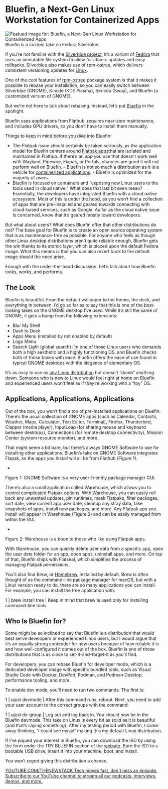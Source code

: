 # Bluefin, a Next-Gen Linux Workstation for Containerized Apps
![Featued image for: Bluefin, a Next-Gen Linux Workstation for Containerized Apps](https://cdn.thenewstack.io/media/2025/01/e437f290-bluefinhero-1024x695.jpg)
Bluefin is a custom take on Fedora Silverblue.

If you’re not familiar with the [Silverblue project](https://fedoraproject.org/atomic-desktops/silverblue/), it’s a variant of [Fedora](https://thenewstack.io/fedora-41-offers-zippy-performance/) that uses an immutable file system to allow for atomic updates and easy rollbacks. Silverblue also makes use of rpm-ostree, which delivers consistent versioning updates for [Linux](https://thenewstack.io/learning-linux-start-here/).

One of the cool features of [rpm-ostree](https://coreos.github.io/rpm-ostree/) package system is that it makes it possible to rebase your installation, so you can easily switch between Silverblue (GNOME), Kinoite (KDE Plasma), Sericea (Sway), and Bluefin (a customized version of GNOME).

But we’re not here to talk about rebasing. Instead, let’s put [Bluefin](https://projectbluefin.io/) in the spotlight.

Bluefin uses applications from Flathub, requires near-zero maintenance, and includes GPU drivers, so you don’t have to install them manually.

Things to keep in mind before you dive into Bluefin:

- The Flatpak issue should certainly be taken seriously, as the application model for Bluefin centers around
[Flatpak apps](https://thenewstack.io/linux-an-intro-to-the-flatpak-universal-package-manager/)that are isolated and maintained in Flathub. If there’s an app you use that doesn’t work well with Wayland, Pipewire, Flapak, or Portals, chances are good it will not perform well on Bluefin. - Bluefin is not so much a distribution as it is a vehicle for
[containerized applications](https://thenewstack.io/red-hat-rethinks-the-linux-distro-for-the-container-age/). - Bluefin is optimized for the majority of users.
- Bluefin is focused on containers and “exposing new Linux users to the tools used in cloud native.”
What does that last bit even mean? Essentially, the developers have integrated Bluefin with a cloud native ecosystem. Most of this is under the hood, as you won’t find a collection of apps that are pre-installed and geared towards connecting with cloud-based services, such as Google. As far as the cloud native issue is concerned, know that it’s geared mostly toward developers.

But what about users? What does Bluefin offer that other distributions do not? The base goal for Bluefin is to create an open source operating system that is as maintenance-free as possible. For anyone who feels as though other Linux desktop distributions aren’t quite reliable enough, Bluefin gets the win thanks to its atomic layer, which is placed upon the default Fedora image. What this means is that you can also revert back to the default image should the need arise.

Enough with the under-the-hood discussion. Let’s talk about how Bluefin looks, works, and performs.

## The Look
Bluefin is beautiful. From the default wallpaper to the theme, the dock, and everything in between. I’d go so far as to say that this is one of the best-looking takes on the GNOME desktop I’ve used. While it’s still the same ol’ GNOME, it gets a bump from the following extensions:

- Blur My Shell
- Dash to Dock
- Apps Menu (installed by not enabled by default)
- Logo Menu
- Search Light (global search)
I’m one of those Linux users who demands both a high aesthetic and a highly functioning OS, and Bluefin checks both of those boxes with ease. Bluefin offers the ease of use found in typical GNOME desktops with the elegance of elementary OS.

It’s as easy to use as [any Linux distribution](https://thenewstack.io/choosing-a-linux-distribution/) but doesn’t “dumb” anything down. Someone who is new to Linux would feel right at home on Bluefin and experienced users won’t feel as if they’re working with a “toy” OS.

## Applications, Applications, Applications
Out of the box, you won’t find a ton of pre-installed applications on Bluefin. There’s the usual collection of GNOME apps (such as Calendar, Contacts, Weather, Maps, Calculator, Text Editor, Terminal), Firefox, Thunderbird, Clapper (media player), InputLeap (for sharing mouse and keyboard between desktops), Connections (for remote desktop connectivity), Mission Center (system resource monitor), and more.

That might seem a bit bare, but there’s always GNOME Software to use for installing other applications. Bluefin’s take on GNOME Software integrates Flapak, so the apps you install will all be from Flathub (Figure 1).

-
Figure 1: GNOME Software is a very user-friendly package manager GUI.

There’s also a small application called Warehouse, which allows you to control complicated Flatpak options. With Warehouse, you can easily roll back any unwanted updates, pin runtimes, mask Flatpaks, filter packages, sort date, view current app user date, cleanup any stray data, take snapshots of apps, install new packages, and more. Any Flatpak app you install will appear in Warehouse (Figure 2) and can be easily managed from within the GUI.

-
Figure 2: Warehouse is a boon to those who like using Flatpak apps.

With Warehouse, you can quickly delete user data from a specific app, open the user data folder for an app, open apps, uninstall apps, and more. On top of that, Bluefin ships with Flatseal, which simplifies the process of managing Flatpak permissions.

You’ll also find Brew, or [Homebrew](https://brew.sh/), installed by default. Brew is often thought of as the command-line package manager for macOS, but with a Linux version ready to do, there are so many applications you can install. For example, you can install the tree application with:

1 |
brew install tree |
Keep in mind that brew is used only for installing command-line tools.
## Who Is Bluefin for?
Some might be so inclined to say that Bluefin is a distribution that would best serve developers or experienced Linux users, but I would argue that it’s an equally strong contender for new users because of how reliable it is and how well-configured it comes out of the box. Bluefin is one of those distributions that is as close to set-it-and-forget-it as you’ll find.

For developers, you can rebase Bluefin for developer mode, which is a dedicated developer image with specific bundled tools, such as Visual Studio Code with Docker, DevPod, Podman, and Podman Desktop, performance tooling, and more.

To enable dev mode, you’ll need to run two commands. The first is:

1 |
ujust devmode |
After this command runs, reboot.
Next, you need to add your user account to the correct groups with the command:

1 |
ujust dx-group |
Log out and log back in. You should now be in the Bluefin devmode.
This take on Linux is every bit as solid as it is beautiful (and that’s saying something). After my testing period with Bluefin, I came away thinking, “I could see myself making this my default Linux distribution.

If I’ve piqued your interest in Bluefin, you can download the ISO by using the form under the TRY BLUEFIN section of the [website](https://projectbluefin.io). Burn the ISO to a bootable USB drive, insert it into your machine, boot, and install.

You won’t regret giving this distribution a chance.

[
YOUTUBE.COM/THENEWSTACK
Tech moves fast, don't miss an episode. Subscribe to our YouTube
channel to stream all our podcasts, interviews, demos, and more.
](https://youtube.com/thenewstack?sub_confirmation=1)